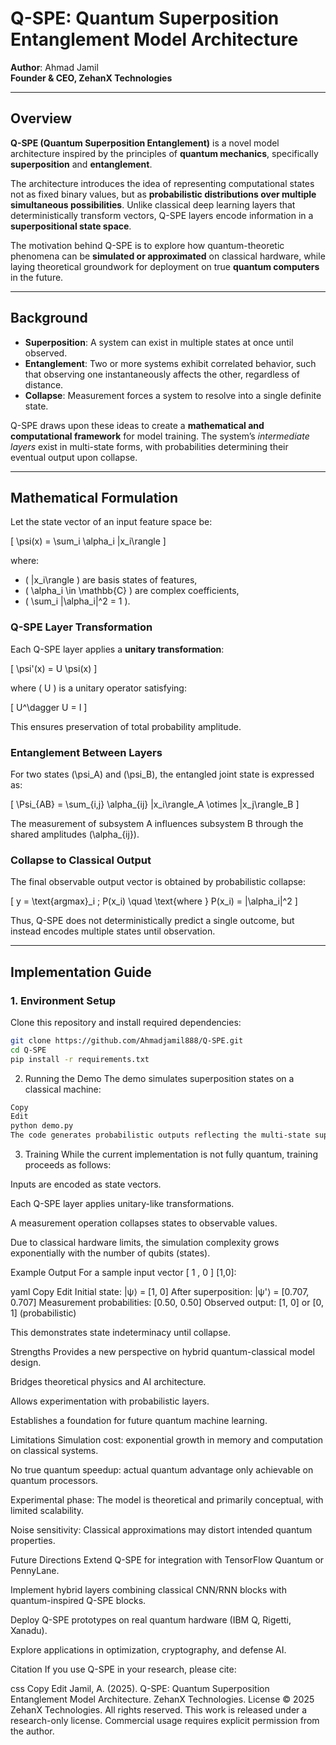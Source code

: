 # Q-SPE: Quantum Superposition Entanglement Model Architecture

**Author**: Ahmad Jamil  
**Founder & CEO, ZehanX Technologies**

---

## Overview

**Q-SPE (Quantum Superposition Entanglement)** is a novel model architecture inspired by the principles of **quantum mechanics**, specifically **superposition** and **entanglement**.  

The architecture introduces the idea of representing computational states not as fixed binary values, but as **probabilistic distributions over multiple simultaneous possibilities**. Unlike classical deep learning layers that deterministically transform vectors, Q-SPE layers encode information in a **superpositional state space**.  

The motivation behind Q-SPE is to explore how quantum-theoretic phenomena can be **simulated or approximated** on classical hardware, while laying theoretical groundwork for deployment on true **quantum computers** in the future.

---

## Background

- **Superposition**: A system can exist in multiple states at once until observed.  
- **Entanglement**: Two or more systems exhibit correlated behavior, such that observing one instantaneously affects the other, regardless of distance.  
- **Collapse**: Measurement forces a system to resolve into a single definite state.  

Q-SPE draws upon these ideas to create a **mathematical and computational framework** for model training. The system’s *intermediate layers* exist in multi-state forms, with probabilities determining their eventual output upon collapse.

---

## Mathematical Formulation

Let the state vector of an input feature space be:

\[
\psi(x) = \sum_i \alpha_i |x_i\rangle
\]

where:
- \( |x_i\rangle \) are basis states of features,
- \( \alpha_i \in \mathbb{C} \) are complex coefficients,
- \( \sum_i |\alpha_i|^2 = 1 \).

### Q-SPE Layer Transformation

Each Q-SPE layer applies a **unitary transformation**:

\[
\psi'(x) = U \psi(x)
\]

where \( U \) is a unitary operator satisfying:

\[
U^\dagger U = I
\]

This ensures preservation of total probability amplitude.

### Entanglement Between Layers

For two states \(\psi_A\) and \(\psi_B\), the entangled joint state is expressed as:

\[
\Psi_{AB} = \sum_{i,j} \alpha_{ij} |x_i\rangle_A \otimes |x_j\rangle_B
\]

The measurement of subsystem A influences subsystem B through the shared amplitudes \(\alpha_{ij}\).

### Collapse to Classical Output

The final observable output vector is obtained by probabilistic collapse:

\[
y = \text{argmax}_i \; P(x_i) \quad \text{where } P(x_i) = |\alpha_i|^2
\]

Thus, Q-SPE does not deterministically predict a single outcome, but instead encodes multiple states until observation.

---

## Implementation Guide

### 1. Environment Setup
Clone this repository and install required dependencies:

```bash
git clone https://github.com/Ahmadjamil888/Q-SPE.git
cd Q-SPE
pip install -r requirements.txt
```
2. Running the Demo
The demo simulates superposition states on a classical machine:

```bash
Copy
Edit
python demo.py
The code generates probabilistic outputs reflecting the multi-state superposition and demonstrates entanglement effects between different input features.
```
3. Training
While the current implementation is not fully quantum, training proceeds as follows:

Inputs are encoded as state vectors.

Each Q-SPE layer applies unitary-like transformations.

A measurement operation collapses states to observable values.

Due to classical hardware limits, the simulation complexity grows exponentially with the number of qubits (states).

Example Output
For a sample input vector 
[
1
,
0
]
[1,0]:

yaml
Copy
Edit
Initial state: |ψ⟩ = [1, 0]
After superposition: |ψ'⟩ = [0.707, 0.707]
Measurement probabilities: [0.50, 0.50]
Observed output: [1, 0] or [0, 1] (probabilistic)

This demonstrates state indeterminacy until collapse.

Strengths
Provides a new perspective on hybrid quantum-classical model design.

Bridges theoretical physics and AI architecture.

Allows experimentation with probabilistic layers.

Establishes a foundation for future quantum machine learning.

Limitations
Simulation cost: exponential growth in memory and computation on classical systems.

No true quantum speedup: actual quantum advantage only achievable on quantum processors.

Experimental phase: The model is theoretical and primarily conceptual, with limited scalability.

Noise sensitivity: Classical approximations may distort intended quantum properties.

Future Directions
Extend Q-SPE for integration with TensorFlow Quantum or PennyLane.

Implement hybrid layers combining classical CNN/RNN blocks with quantum-inspired Q-SPE blocks.

Deploy Q-SPE prototypes on real quantum hardware (IBM Q, Rigetti, Xanadu).

Explore applications in optimization, cryptography, and defense AI.

Citation
If you use Q-SPE in your research, please cite:

css
Copy
Edit
Jamil, A. (2025). Q-SPE: Quantum Superposition Entanglement Model Architecture. ZehanX Technologies.
License
© 2025 ZehanX Technologies. All rights reserved.
This work is released under a research-only license.
Commercial usage requires explicit permission from the author.

